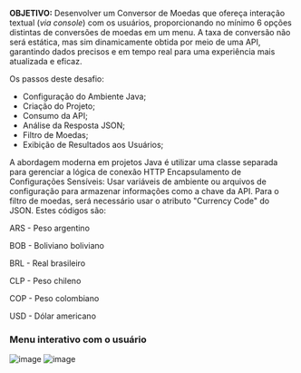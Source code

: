 **OBJETIVO:** Desenvolver um Conversor de Moedas que ofereça interação textual (*via console*) com os usuários, proporcionando no mínimo 6 opções distintas de conversões de moedas em um menu. A taxa de conversão não será estática, mas sim dinamicamente obtida por meio de uma API, garantindo dados precisos e em tempo real para uma experiência mais atualizada e eficaz.

Os passos deste desafio:

-   Configuração do Ambiente Java;
-   Criação do Projeto;
-   Consumo da API;
-   Análise da Resposta JSON;
-   Filtro de Moedas;
-   Exibição de Resultados aos Usuários;

A abordagem moderna em projetos Java é utilizar uma classe separada para gerenciar a lógica de conexão HTTP
Encapsulamento de Configurações Sensíveis: Usar variáveis de ambiente ou arquivos de configuração para armazenar informações como a chave da API.
Para o filtro de moedas, será necessário usar o atributo "Currency Code" do JSON. Estes códigos são:

ARS - Peso argentino

BOB - Boliviano boliviano

BRL - Real brasileiro

CLP - Peso chileno

COP - Peso colombiano

USD - Dólar americano

### Menu interativo com o usuário
![image](https://github.com/user-attachments/assets/896396be-895d-4768-bd7c-d4d4543f3a51)
![image](https://github.com/user-attachments/assets/4023832d-dc34-434f-930f-fe6aaa165aba)

